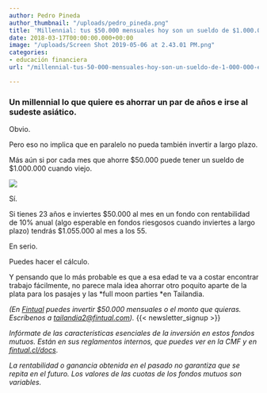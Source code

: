 ```yaml
---
author: Pedro Pineda
author_thumbnail: "/uploads/pedro_pineda.png"
title: 'Millennial: tus $50.000 mensuales hoy son un sueldo de $1.000.000 en el futuro.'
date: 2018-03-17T00:00:00.000+00:00
image: "/uploads/Screen Shot 2019-05-06 at 2.43.01 PM.png"
categories:
- educación financiera
url: "/millennial-tus-50-000-mensuales-hoy-son-un-sueldo-de-1-000-000-en-el-futuro-5da205971df6/"

---
```

### Un millennial lo que quiere es ahorrar un par de años e irse al sudeste asiático.

Obvio.

Pero eso no implica que en paralelo no pueda también invertir a largo plazo.

Más aún si por cada mes que ahorre $50.000 puede tener un sueldo de $1.000.000 cuando viejo.

![](/uploads/millennial-tu2322.png)

Sí.

Si tienes 23 años e inviertes $50.000 al mes en un fondo con rentabilidad de 10% anual (algo esperable en fondos riesgosos cuando inviertes a largo plazo) tendrás $1.055.000 al mes a los 55.

En serio.

Puedes hacer el cálculo.

Y pensando que lo más probable es que a esa edad te va a costar encontrar trabajo fácilmente, no parece mala idea ahorrar otro poquito aparte de la plata para los pasajes y las *full moon parties *en Tailandia.

_(En_ [_Fintual_](https://fintual.cl/?utm_source=edu.fintual.cl&utm_medium=referral&utm_content=millenial-172) _puedes invertir $50.000 mensuales o el monto que quieras. Escríbenos a tailandia2@fintual.com)._
{{< newsletter_signup >}}

_Infórmate de las características esenciales de la inversión en estos fondos mutuos. Están en sus reglamentos internos, que puedes ver en la CMF y en_ [_fintual.cl/docs_](http://fintual.cl/docs).

_La rentabilidad o ganancia obtenida en el pasado no garantiza que se repita en el futuro. Los valores de las cuotas de los fondos mutuos son variables._